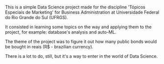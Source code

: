 This is a simple Data Science project made for the discipline 'Tópicos Especiais de Marketing' for Business Administration at Universidade Federal do Rio Grande do Sul (UFRGS).

It consisted in learning some topics on the way and applying them to the project, for example: database's analysis and auto-ML. 

The theme of the project was to figure it out how many public bonds would be bought in reais (R$ - brazilian currency).

There is a lot to do, still, but it's a way to enter in the world of Data Science.
